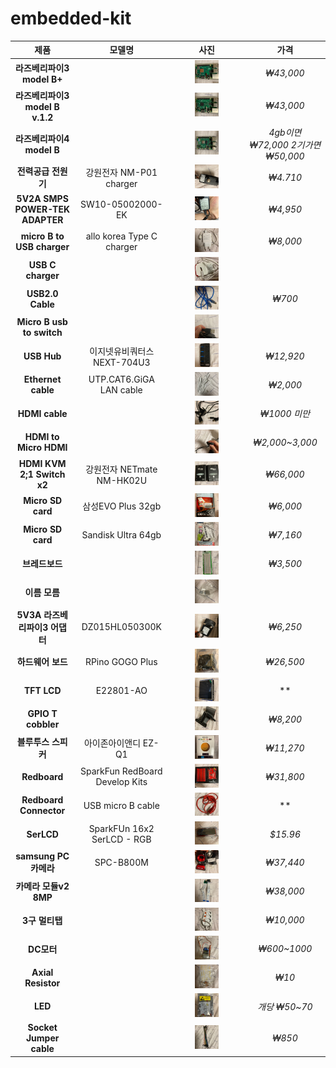 # embedded-kit

|  <center>제품</center> |  <center>모델명</center> |  <center>사진</center> |  <center>가격</center> |  
|:-----:|:------:|:--------:|:----:|
|**라즈베리파이3 model B+** |  |<center><img src="/images/15.jpg"  width="35%" height="10%"> </center> |*₩43,000* |
|**라즈베리파이3 model B v.1.2** |  |<center><img src="/images/16.jpg"  width="35%" height="10%"> </center> |*₩43,000* |
|**라즈베리파이4 model B** |  |<center><img src="/images/17.jpg"  width="35%" height="10%"> </center> |*4gb이면 ₩72,000 2기가면 ₩50,000* |
|**전력공급 전원기** | 강원전자 NM-P01 charger |<center><img src="/images/10.jpg"  width="35%" height="10%"> </center> |*₩4.710* |
|**5V2A SMPS POWER-TEK ADAPTER** | SW10-05002000-EK |<center><img src="/images/12.jpg"  width="35%" height="10%"> </center> |*₩4,950* |
|**micro B to USB charger** | allo korea Type C charger |<center><img src="/images/6.jpg"  width="35%" height="10%"> </center> |*₩8,000* |
|**USB C charger** |  |<center><img src="/images/7.jpg"  width="35%" height="10%"> </center> | |
|**USB2.0 Cable** |  |<center><img src="/images/11.jpg"  width="35%" height="10%"> </center> |*₩700* |
|**Micro B usb to switch** |  | <img src="/images/1.jpg"  width="35%" height="10%"> | |
|**USB Hub** | 이지넷유비쿼터스 NEXT-704U3 |<center><img src="/images/13.jpg"  width="35%" height="10%"> </center> |*₩12,920* |
|**Ethernet cable** | UTP.CAT6.GiGA LAN cable  | <center><img src="/images/2.jpg"  width="35%" height="10%"> </center> |*₩2,000* |
|**HDMI cable** |  |<center><img src="/images/8.jpg"  width="35%" height="10%"> </center> |*₩1000 미만* |
|**HDMI to Micro HDMI** |  |<center><img src="/images/21.jpg"  width="35%" height="10%"> </center> |*₩2,000~3,000* |
|**HDMI KVM 2;1 Switch x2** | 강원전자 NETmate NM-HK02U |<center><img src="/images/14.jpg"  width="35%" height="10%"> </center> |*₩66,000* |
|**Micro SD card** | 삼성EVO Plus 32gb |<center><img src="/images/18.jpg"  width="35%" height="10%"> </center> |*₩6,000* |
|**Micro SD card** | Sandisk Ultra 64gb |<center><img src="/images/20.jpg"  width="35%" height="10%"> </center> |*₩7,160* |
|**브레드보드** |  |<center><img src="/images/19.jpg"  width="35%" height="10%"> </center> |*₩3,500* |
|**이름 모름** |  |<center><img src="/images/22.jpg"  width="35%" height="10%"> </center> | |
|**5V3A 라즈베리파이3 어댑터** | DZ015HL050300K |<center><img src="/images/23.jpg"  width="35%" height="10%"> </center> |*₩6,250* |
|**하드웨어 보드** | RPino GOGO Plus |<center><img src="/images/24.jpg"  width="35%" height="10%"> </center> |*₩26,500* |
|**TFT LCD** | E22801-AO |<center><img src="/images/25.jpg"  width="35%" height="10%"> </center> |** |
|**GPIO T cobbler** |  |<center><img src="/images/26.jpg"  width="35%" height="10%"> </center> |*₩8,200* |
|**블루투스 스피커** | 아이존아이앤디 EZ-Q1 |<center><img src="/images/27.jpg"  width="35%" height="10%"> </center> |*₩11,270* |
|**Redboard** | SparkFun RedBoard Develop Kits |<center><img src="/images/28.jpg"  width="35%" height="10%"> </center> |*₩31,800* |
|**Redboard Connector** | USB micro B cable |<center><img src="/images/29.jpg"  width="35%" height="10%"> </center> |** |
|**SerLCD** | SparkFUn 16x2 SerLCD - RGB |<center><img src="/images/30.jpg"  width="35%" height="10%"> </center> |*$15.96* |
|**samsung PC카메라** | SPC-B800M |<center><img src="/images/3.jpg"  width="35%" height="10%"> </center> |*₩37,440* |
|**카메라 모듈v2 8MP** |  |<center><img src="/images/4.jpg"  width="35%" height="10%"> </center> |*₩38,000* |
|**3구 멀티탭** |  |<center><img src="/images/5.jpg"  width="35%" height="10%"> </center> |*₩10,000* |
|**DC모터** |  |<center><img src="/images/31.jpg"  width="35%" height="10%"> </center> |*₩600~1000* |
|**Axial Resistor** |  |<center><img src="/images/32.jpg"  width="35%" height="10%"> </center> |*₩10* |
|**LED** |  |<center><img src="/images/33.jpg"  width="35%" height="10%"> </center> |*개당 ₩50~70* |
|**Socket Jumper cable** |  |<center><img src="/images/34.jpg"  width="35%" height="10%"> </center> |*₩850* |


